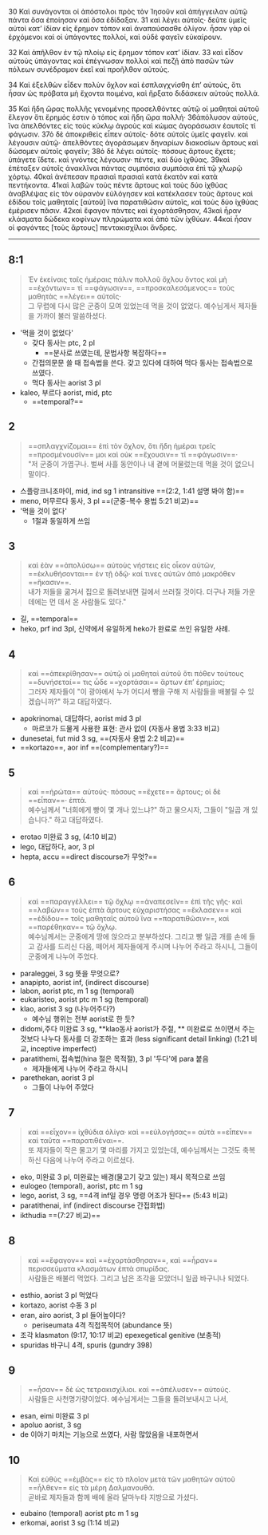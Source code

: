 30 Καὶ συνάγονται οἱ ἀπόστολοι πρὸς τὸν Ἰησοῦν καὶ ἀπήγγειλαν αὐτῷ πάντα ὅσα ἐποίησαν καὶ ὅσα ἐδίδαξαν. 
31	καὶ λέγει αὐτοῖς· δεῦτε ὑμεῖς αὐτοὶ κατ’ ἰδίαν εἰς ἔρημον τόπον καὶ ἀναπαύσασθε ὀλίγον. ἦσαν γὰρ οἱ ἐρχόμενοι καὶ οἱ ὑπάγοντες πολλοί, καὶ οὐδὲ φαγεῖν εὐκαίρουν.

32	Καὶ ἀπῆλθον ἐν τῷ πλοίῳ εἰς ἔρημον τόπον κατ’ ἰδίαν. 
33	καὶ εἶδον αὐτοὺς ὑπάγοντας καὶ ἐπέγνωσαν πολλοὶ καὶ πεζῇ ἀπὸ πασῶν τῶν πόλεων συνέδραμον ἐκεῖ καὶ προῆλθον αὐτούς.

34	Καὶ ἐξελθὼν εἶδεν πολὺν ὄχλον καὶ ἐσπλαγχνίσθη ἐπ’ αὐτούς, ὅτι ἦσαν ὡς πρόβατα μὴ ἔχοντα ποιμένα, καὶ ἤρξατο διδάσκειν αὐτοὺς πολλά.

35	Καὶ ἤδη ὥρας πολλῆς γενομένης προσελθόντες αὐτῷ οἱ μαθηταὶ αὐτοῦ ἔλεγον ὅτι ἔρημός ἐστιν ὁ τόπος καὶ ἤδη ὥρα πολλή· 36ἀπόλυσον αὐτούς, ἵνα ἀπελθόντες εἰς τοὺς κύκλῳ ἀγροὺς καὶ κώμας ἀγοράσωσιν ἑαυτοῖς τί φάγωσιν. 37ὁ δὲ ἀποκριθεὶς εἶπεν αὐτοῖς· δότε αὐτοῖς ὑμεῖς φαγεῖν. καὶ λέγουσιν αὐτῷ· ἀπελθόντες ἀγοράσωμεν δηναρίων διακοσίων ἄρτους καὶ δώσομεν αὐτοῖς φαγεῖν; 38ὁ δὲ λέγει αὐτοῖς· πόσους ἄρτους ἔχετε; ὑπάγετε ἴδετε. καὶ γνόντες λέγουσιν· πέντε, καὶ δύο ἰχθύας. 39καὶ ἐπέταξεν αὐτοῖς ἀνακλῖναι πάντας συμπόσια συμπόσια ἐπὶ τῷ χλωρῷ χόρτῳ. 40καὶ ἀνέπεσαν πρασιαὶ πρασιαὶ κατὰ ἑκατὸν καὶ κατὰ πεντήκοντα. 41καὶ λαβὼν τοὺς πέντε ἄρτους καὶ τοὺς δύο ἰχθύας ἀναβλέψας εἰς τὸν οὐρανὸν εὐλόγησεν καὶ κατέκλασεν τοὺς ἄρτους καὶ ἐδίδου τοῖς μαθηταῖς [αὐτοῦ] ἵνα παρατιθῶσιν αὐτοῖς, καὶ τοὺς δύο ἰχθύας ἐμέρισεν πᾶσιν. 42καὶ ἔφαγον πάντες καὶ ἐχορτάσθησαν, 43καὶ ἦραν κλάσματα δώδεκα κοφίνων πληρώματα καὶ ἀπὸ τῶν ἰχθύων. 44καὶ ἦσαν οἱ φαγόντες [τοὺς ἄρτους] πεντακισχίλιοι ἄνδρες.

----

## 8:1
> Ἐν ἐκείναις ταῖς ἡμέραις πάλιν πολλοῦ ὄχλου ὄντος καὶ μὴ ==ἐχόντων== τί ==φάγωσιν==, ==προσκαλεσάμενος== τοὺς μαθητὰς ==λέγει== αὐτοῖς·  
> 그 무렵에 다시 많은 군중이 모여 있었는데 먹을 것이 없었다. 예수님게서 제자들을 가까이 불러 말씀하셨다.

- '먹을 것이 없었다'
	- 갖다 동사는 ptc, 2 pl
		- ==분사로 쓰였는데, 문법사항 복잡하다==
	- 간접의문문 쓸 때 접속법을 쓴다. 갖고 있다에 대하여 먹다 동사는 접속법으로 쓰였다.
	- 먹다 동사는 aorist 3 pl
- kaleo, 부르다 aorist, mid, ptc
	- ==temporal?==


## 2 
> ==σπλαγχνίζομαι== ἐπὶ τὸν ὄχλον, ὅτι ἤδη ἡμέραι τρεῖς ==προσμένουσίν== μοι καὶ οὐκ ==ἔχουσιν== τί ==φάγωσιν==·  
> "저 군중이 가엽구나. 벌써 사흘 동안이나 내 곁에 머물렀는데 먹을 것이 없으니 말이다.

- 스플랑크니조마이, mid, ind sg 1 intransitive ==(2:2, 1:41 설명 봐야 함)==
- meno, 머무르다 동사, 3 pl ==(군중-복수 용법 5:21 비교)==
- '먹을 것이 없다'
	- 1절과 동일하게 쓰임


## 3 
> καὶ ἐὰν ==ἀπολύσω== αὐτοὺς νήστεις εἰς οἶκον αὐτῶν, ==ἐκλυθήσονται== ἐν τῇ ὁδῷ· καί τινες αὐτῶν ἀπὸ μακρόθεν ==ἥκασιν==.  
> 내가 저들을 굶겨서 집으로 돌려보내면 길에서 쓰러질 것이다. 더구나 저들 가운데에는 먼 데서 온 사람들도 있다."  

- 길, ==temporal==
- heko, prf ind 3pl, 신약에서 유일하게 heko가 완료로 쓰인 유일한 사례. 


## 4
> καὶ ==ἀπεκρίθησαν== αὐτῷ οἱ μαθηταὶ αὐτοῦ ὅτι πόθεν τούτους ==δυνήσεταί== τις ὧδε ==χορτάσαι== ἄρτων ἐπ’ ἐρημίας;  
> 그러자 제자들이 "이 광야에서 누가 어디서 빵을 구해 저 사람들을 배불릴 수 있겠습니까?" 하고 대답하였다.  

- apokrinomai, 대답하다, aorist mid 3 pl
	- 마르코가 드물게 사용한 표현: 관사 없이 (자동사 용법 3:33 비교)
- dunesetai, fut mid 3 sg, ==(자동사 용법 2:2 비교)==
- ==kortazo==, aor inf ==(complementary?)==

## 5
> καὶ ==ἠρώτα== αὐτούς· πόσους ==ἔχετε== ἄρτους; οἱ δὲ ==εἶπαν==· ἑπτά.  
> 예수님께서 "너희에게 빵이 몇 개나 있느냐?" 하고 물으시자, 그들이 "일곱 개 있습니다." 하고 대답하였다.

- erotao 미완료 3 sg, (4:10 비교)
- lego, 대답하다, aor, 3 pl
- hepta, accu ==direct discourse가 무엇?==

## 6
> καὶ ==παραγγέλλει== τῷ ὄχλῳ ==ἀναπεσεῖν== ἐπὶ τῆς γῆς· καὶ ==λαβὼν== τοὺς ἑπτὰ ἄρτους εὐχαριστήσας ==ἔκλασεν== καὶ ==ἐδίδου== τοῖς μαθηταῖς αὐτοῦ ἵνα ==παρατιθῶσιν==, καὶ ==παρέθηκαν== τῷ ὄχλῳ.   
> 예수님께서는 군중에게 땅에 앉으라고 분부하셨다. 그리고 빵 일곱 개를 손에 들고 감사를 드리신 다음, 떼어서 제자들에게 주시며 나누어 주라고 하시니, 그들이 군중에게 나누어 주었다.

- paraleggei, 3 sg 뜻을 무엇으로?
- anapipto, aorist inf, (indirect discourse)
- labon, aorist ptc, m 1 sg (temporal)
- eukaristeo, aorist ptc m 1 sg (temporal)
- klao, aorist 3 sg (나누어주다?)
	- 예수님 행위는 전부 aorist로 한 듯?
- didomi,주다 미완료 3 sg, **klao동사 aorist가 주절, ** 미완료로 쓰이면서 주는것보다 나누다 동사를 더 강조하는 효과 (less significant detail linking) (1:21 비교, inceptive imperfect)
- paratithemi, 접속법(hina 절은 목적절), 3 pl '두다'에 para 붙음
	- 제자들에게 나누어 주라고 하시니
- parethekan, aorist 3 pl
	- 그들이 나누어 주었다

## 7
> καὶ ==εἶχον== ἰχθύδια ὀλίγα· καὶ ==εὐλογήσας== αὐτὰ ==εἶπεν== καὶ ταῦτα ==παρατιθέναι==.  
> 또 제자들이 작은 물고기 몇 마리를 가지고 있었는데, 예수님께서는 그것도 축복하신 다음에 나누어 주라고 이르셨다.

- eko, 미완료 3 pl, 미완료는 배경(물고기 갖고 있는) 제시 목적으로 쓰임
- eulogeo (temporal), aorist, ptc m 1 sg
- lego, aorist, 3 sg, ==4격 inf일 경우 명령 어조가 된다== (5:43 비교)
- paratithenai, inf (indirect discourse 간접화법)
- ikthudia ==(7:27 비교)==

## 8
> καὶ ==ἔφαγον== καὶ ==ἐχορτάσθησαν==, καὶ ==ἦραν== περισσεύματα κλασμάτων ἑπτὰ σπυρίδας.   
> 사람들은 배불리 먹었다. 그리고 남은 조각을 모았더니 일곱 바구니나 되었다.

- esthio, aorist 3 pl 먹었다
- kortazo, aorist 수동 3 pl 
- eran, airo aorist, 3 pl 들어높이다?
	- periseumata 4격 직접목적어 (abundance 뜻)
- 조각 klasmaton (9:17, 10:17 비교) epexegetical genitive (보충적)
- spuridas 바구니 4격, spuris (gundry 398)

## 9
> ==ἦσαν== δὲ ὡς τετρακισχίλιοι. καὶ ==ἀπέλυσεν== αὐτούς.  
> 사람들은 사천명가량이었다. 예수님게서는 그들을 돌려보내시고 나서,

- esan, eimi 미완료 3 pl
- apoluo aorist, 3 sg 
- de 이야기 마치는 기능으로 쓰였다, 사람 많았음을 내포하면서


## 10
> Καὶ εὐθὺς ==ἐμβὰς== εἰς τὸ πλοῖον μετὰ τῶν μαθητῶν αὐτοῦ ==ἦλθεν== εἰς τὰ μέρη Δαλμανουθά.  
> 곧바로 제자들과 함께 배에 올라 달마누타 지방으로 가셨다.

- eubaino (temporal) aorist ptc m 1 sg
- erkomai, aorist 3 sg (1:14 비교)